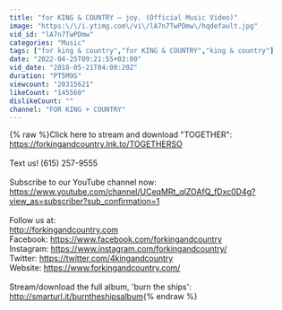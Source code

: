```yaml
---
title: "for KING & COUNTRY – joy. (Official Music Video)"
image: "https:\/\/i.ytimg.com\/vi\/lA7n7TwPDmw\/hqdefault.jpg"
vid_id: "lA7n7TwPDmw"
categories: "Music"
tags: ["for king & country","for KING & COUNTRY","king & country"]
date: "2022-04-25T09:21:55+03:00"
vid_date: "2018-05-21T04:00:20Z"
duration: "PT5M9S"
viewcount: "20315621"
likeCount: "145560"
dislikeCount: ""
channel: "FOR KING + COUNTRY"
---
```

{% raw %}Click here to stream and download &quot;TOGETHER&quot;: <a rel="nofollow" target="blank" href="https://forkingandcountry.lnk.to/TOGETHERSO">https://forkingandcountry.lnk.to/TOGETHERSO</a><br /><br />Text us! (615) 257-9555<br /><br />Subscribe to our YouTube channel now: <br /><a rel="nofollow" target="blank" href="https://www.youtube.com/channel/UCeqMRt_qlZOAfQ_fDxc0D4g?view_as=subscriber?sub_confirmation=1">https://www.youtube.com/channel/UCeqMRt_qlZOAfQ_fDxc0D4g?view_as=subscriber?sub_confirmation=1</a> <br /><br />Follow us at: <br /><a rel="nofollow" target="blank" href="http://forkingandcountry.com">http://forkingandcountry.com</a><br />Facebook: <a rel="nofollow" target="blank" href="https://www.facebook.com/forkingandcountry">https://www.facebook.com/forkingandcountry</a><br />Instagram: <a rel="nofollow" target="blank" href="https://www.instagram.com/forkingandcountry/">https://www.instagram.com/forkingandcountry/</a><br />Twitter: <a rel="nofollow" target="blank" href="https://twitter.com/4kingandcountry">https://twitter.com/4kingandcountry</a><br />Website: <a rel="nofollow" target="blank" href="https://www.forkingandcountry.com/">https://www.forkingandcountry.com/</a><br /><br />Stream/download the full album, 'burn the ships': <br /><a rel="nofollow" target="blank" href="http://smarturl.it/burntheshipsalbum">http://smarturl.it/burntheshipsalbum</a>{% endraw %}
